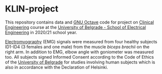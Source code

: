 # KLIN-project
This repository contains data and [GNU Octave](https://www.gnu.org/software/octave/index) code for project on [Clinical Engineering](http://automatika.etf.rs/sr/13e054kli) course at the [University of Belgrade - School of Electrical Engineering](https://www.etf.bg.ac.rs/en#gsc.tab=0) in 2020/21 school year.

[Electromyography](https://en.wikipedia.org/wiki/Electromyography) (EMG) signals were measured from four healthy subjects ID1-ID4 (3 females and one male) from the muscle *biceps brachii* on the right arm. In addition to EMG, elbow angle with goniometer was measured too. All subjects signed Informed Consent according to the Code of Ethics of the [University of Belgrade](http://www.bg.ac.rs/en/) for studies involving human subjects which is also in accordance with the Declaration of Helsinki.
